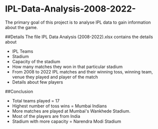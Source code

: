 # IPL-Data-Analysis-2008-2022-
The primary goal of this project is to analyse IPL data to gain information about the game.

##Details
The file IPL Data Analysis (2008-2022).xlsx contains the details about
* IPL Teams
* Stadium
* Capacity of the stadium
* How many matches they won in that particular stadium
* From 2008 to 2022 IPL matches and their winning toss, winning team, venue they played and player of the match
* Details about few players

##Conclusion
* Total teams played = 17
* Highest number of toss wins = Mumbai Indians
* More matches are played at Mumbai's Wankhede Stadium.
* Most of the players are from India
* Stadium with more capacity = Narendra Modi Stadium
